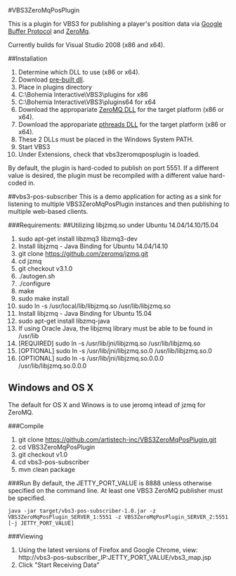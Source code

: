 #VBS3ZeroMqPosPlugin

This is a plugin for VBS3 for publishing a player's position data via [Google Buffer Protocol](https://developers.google.com/protocol-buffers/?hl=en) and [ZeroMq](http://zeromq.org/).

Currently builds for Visual Studio 2008 (x86 and x64).

##Installation
 1. Determine which DLL to use (x86 or x64).
 2. Download [pre-built dll](https://github.com/artistech-inc/VBS3ZeroMqPosPlugin/tree/v1.0/VBS3ZeroMqPosPlugin/bin).
 3. Place in plugins directory
   1. C:\Bohemia Interactive\VBS3\plugins for x86
   2. C:\Bohemia Interactive\VBS3\plugins64 for x64
 4. Download the appropariate [ZeroMQ DLL](https://github.com/artistech-inc/VBS3ZeroMqPosPlugin/tree/v1.0/zeromq-4.0.4) for the target platform (x86 or x64).
 5. Download the appropariate [pthreads DLL](https://github.com/artistech-inc/VBS3ZeroMqPosPlugin/tree/v1.0/pthreads-2.9.1/lib) for the target platform (x86 or x64).
 6. These 2 DLLs must be placed in the Windows System PATH.
 7. Start VBS3
 8. Under Extensions, check that vbs3zeromqposplugin is loaded.

By default, the plugin is hard-coded to publish on port 5551.  If a different value is desired, the plugin must be recompiled with a different value hard-coded in.

##vbs3-pos-subscriber
This is a demo application for acting as a sink for listening to multiple VBS3ZeroMqPosPlugin instances and then publishing to multiple web-based clients.

###Requirements:
##Utilizing libjzmq.so under Ubuntu 14.04/14.10/15.04
 1. sudo apt-get install libzmq3 libzmq3-dev
 2. Install libjzmq - Java Binding for Ubuntu 14.04/14.10
   1. git clone https://github.com/zeromq/jzmq.git
   2. cd jzmq
   3. git checkout v3.1.0
   4. ./autogen.sh
   5. ./configure
   6. make
   7. sudo make install
   8. sudo ln -s /usr/local/lib/libjzmq.so /usr/lib/libjzmq.so
 3. Install libjzmq - Java Binding for Ubuntu 15.04
   1. sudo apt-get install libzmq-java
   2. If using Oracle Java, the libjzmq library must be able to be found in /usr/lib
   3. [REQUIRED] sudo ln -s /usr/lib/jni/libjzmq.so /usr/lib/libjzmq.so
   4. [OPTIONAL] sudo ln -s /usr/lib/jni/libjzmq.so.0 /usr/lib/libjzmq.so.0
   5. [OPTIONAL] sudo ln -s /usr/lib/jni/libjzmq.so.0.0.0 /usr/lib/libjzmq.so.0.0.0

## Windows and OS X
The default for OS X and Winows is to use jeromq intead of jzmq for ZeroMQ.

###Compile
1. git clone https://github.com/artistech-inc/VBS3ZeroMqPosPlugin.git
2. cd VBS3ZeroMqPosPlugin
3. git checkout v1.0
4. cd vbs3-pos-subscriber
5. mvn clean package

###Run
By default, the JETTY_PORT_VALUE is 8888 unless otherwise specified on the command line. At least one VBS3 ZeroMQ publisher must be specified.
```shell
java -jar target/vbs3-pos-subscriber-1.0.jar -z VBS3ZeroMqPosPlugin_SERVER_1:5551 -z VBS3ZeroMqPosPlugin_SERVER_2:5551 [-j JETTY_PORT_VALUE]
```
###Viewing
 1. Using the latest versions of Firefox and Google Chrome, view: http://vbs3-pos-subscriber_IP:JETTY_PORT_VALUE/vbs3_map.jsp
 2. Click "Start Receiving Data"
